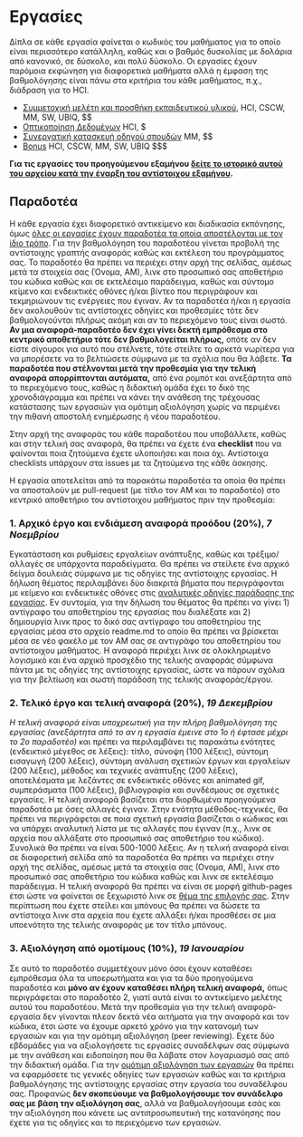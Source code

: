 # Εργασίες

Δίπλα σε κάθε εργασία φαίνεται ο κωδικός του μαθήματος για το οποίο είναι περισσότερο κατάλληλη, καθώς και ο βαθμός δυσκολίας με δολάρια από κανονικό, σε δύσκολο, και πολύ δύσκολο. Οι εργασίες έχουν παρόμοια εκφώνηση για διαφορετικά μαθήματα αλλά η έμφαση της βαθμολόγησης είναι πάνω στα κριτήρια του κάθε μαθήματος, π.χ., διάδραση για το HCI.

* [Συμμετοχική μελέτη και προσθήκη εκπαιδευτικού υλικού](social/), HCI, CSCW, MM, SW, UBIQ, $$
* [Οπτικοποίηση Δεδομένων](D3js-US-educational-attainment/) HCI, $
* [Συνεργατική κατασκευή οδηγού σπουδών](study-guide/) MM, $$
* [Bonus](bonus/) HCI, CSCW, MM, SW, UBIQ $$$

**Για τις εργασίες του προηγούμενου εξαμήνου [δείτε το ιστορικό αυτού του αρχείου κατά την έναρξη του αντίστοιχου εξαμήνου](https://github.com/courses-ionio/projects/commits/master/README.md).**

## Παραδοτέα
Η κάθε εργασία έχει διαφορετικό αντικείμενο και διαδικασία εκπόνησης, όμως [όλες οι εργασίες έχουν παραδοτέα τα οποία αποστέλονται με τον ίδιο τρόπο](https://courses-ionio.github.io/help). Για την βαθμολόγηση του παραδοτέου γίνεται προβολή της αντίστοιχης γραπτής αναφοράς καθώς και εκτέλεση του προγράμματος σας. Το παραδοτέο θα πρέπει να περιέχει στην αρχή της σελίδας, αμέσως μετά τα στοιχεία σας (Όνομα, ΑΜ), λινκ στο προσωπικό σας αποθετήριο του κώδικα καθώς και σε εκτελέσιμο παράδειγμα, καθώς και σύντομο κείμενο και ενδεικτικές οθόνες ή/και βίντεο που περιγράφουν και τεκμηριώνουν τις ενέργειες που έγιναν. Αν τα παραδοτέα ή/και η εργασία δεν ακολουθούν τις αντίστοιχες οδηγίες και προθεσμίες τότε δεν βαθμολογούνται πλήρως ακόμη και αν το περιεχόμενο τους είναι σωστό. **Αν μια αναφορά-παραδοτέο δεν έχει γίνει δεκτή εμπρόθεσμα στο κεντρικό αποθετήριο τότε δεν βαθμολογείται πλήρως,** οπότε αν δεν είστε σίγουροι για αυτό που στέλνετε, τότε στείλτε το αρκετά νωρίτερα για να μπορέσετε να το βελτιώσετε σύμφωνα με τα σχόλια που θα λάβετε. **Τα παραδοτέα που στέλνονται μετά την προθεσμία για την τελική αναφορά απορρίπτονται αυτόματα,** από ένα ρομπότ και ανεξάρτητα από το περιεχόμενο τους, καθώς η διδακτική ομάδα έχει το δικό της χρονοδιάγραμμα και πρέπει να κάνει την ανάθεση της τρέχουσας κατάστασης των εργασιών για ομότιμη αξιολόγηση χωρίς να περιμένει την πιθανή αποστολή ενημέρωσης ή νέου παραδοτέου.

Στην αρχή της αναφοράς του κάθε παραδοτέου που υποβάλλετε, καθώς και στην τελική σας αναφορά, θα πρέπει να έχετε ένα **checklist** που να φαίνονται ποια ζητούμενα έχετε υλοποιήσει και ποια όχι. Αντίστοιχα checklists υπάρχουν στα issues με τα ζητούμενα της κάθε άσκησης.

Η εργασία αποτελείται από τα παρακάτω παραδοτέα τα οποία θα πρέπει να αποσταλούν με pull-request (με τίτλο τον ΑΜ και το παραδοτέο) στο κεντρικό αποθετήριο του αντίστοιχου μαθήματος πριν την προθεσμία:

### 1. Αρχικό έργο και ενδιάμεση αναφορά προόδου (20%), *7 Νοεμβρίου*

Eγκατάσταση και ρυθμίσεις εργαλείων ανάπτυξης, καθώς και τρέξιμο/αλλαγές σε υπάρχοντα παραδείγματα. Θα πρέπει να στείλετε ένα αρχικό δείγμα δουλειάς σύμφωνα με τις οδηγίες της αντίστοιχης εργασίας. Η δήλωση θέματος περιλαμβάνει δύο διακριτά βήματα που περιγράφονται με κείμενο και ενδεικτικές οθόνες στις [αναλυτικές οδηγίες παράδοσης της εργασίας](https://courses-ionio.github.io/help/guide/). Εν συντομία, για την δήλωση του θέματος θα πρέπει να γίνει 1) αντίγραφο του αποθετηρίου της εργασίας που διαλέξατε και 2) δημιουργία λινκ προς το δικό σας αντίγραφο του αποθετηρίου της εργασίας μέσα στο αρχείο readme.md το οποίο θα πρέπει να βρίσκεται μέσα σε νέο φακέλο με τον ΑΜ σας σε αντιγράφο του αποθετηρίου του αντίστοιχου μαθήματος. Η αναφορά περιέχει λινκ σε ολοκληρωμένο λογισμικό και ένα αρχικό προσχέδιο της τελικής αναφοράς σύμφωνα πάντα με τις οδηγίες της αντίστοιχης εργασίας, ώστε να πάρουν σχόλια για την βελτίωση και σωστή παράδοση της τελικής αναφοράς/έργου.
 
### 2. Τελικό έργο και τελική αναφορά (20%), *19 Δεκεμβρίου*

*Η τελική αναφορά είναι υποχρεωτική για την πλήρη βαθμολόγηση της εργασίας (ανεξάρτητα από το αν η εργασία έμεινε στο 1ο ή έφτασε μέχρι το 2ο παραδοτέο)* και πρέπει να περιλαμβάνει τις παρακάτω ενότητες (ενδεικτικό μέγεθος σε λέξεις): τίτλο, σύνοψη (100 λέξεις), σύντομη εισαγωγή (200 λέξεις), σύντομη ανάλυση σχετικών έργων και εργαλείων (200 λέξεις), μέθοδος και τεχνικές ανάπτυξης (200 λέξεις), αποτελέσματα με λεζάντες σε ενδεικτικές οθόνες και animated gif, συμπεράσματα (100 λέξεις), βιβλιογραφία και συνδέσμους σε σχετικές εργασίες. Η τελική αναφορά βασίζεται στα διορθωμένα προηγούμενα παραδοτέα με όσες αλλαγές έγιναν. Στην ενότητα μέθοδος-τεχνικές, θα πρέπει να περιγράφεται σε ποια σχετική εργασία βασίζεται ο κώδικας και να υπάρχει αναλυτική λίστα με τις αλλαγές που έγιναν (π.χ., λινκ σε αρχεία που αλλάξατε στο προσωπικό σας αποθετήριο του κώδικα). Συνολικά θα πρέπει να είναι 500-1000 λέξεις. Αν η τελική αναφορά είναι σε διαφορετική σελίδα από τα παραδοτέα θα πρέπει να περιέχει στην αρχή της σελίδας, αμέσως μετά τα στοιχεία σας (Ονομα, ΑΜ), λινκ στο προσωπικό σας αποθετήριο του κώδικα καθώς και λινκ σε εκτελέσιμο παράδειγμα. Η τελική αναφορά θα πρέπει να είναι σε μορφή github-pages έτσι ώστε να φαίνεται σε ξεχωριστό λινκ σε [θέμα της επιλογής σας](https://pages.github.com/themes/). Στην περίπτωση που έχετε στείλει και μπόνους θα πρέπει να δώσετε τα αντίστοιχα λινκ στα αρχεία που έχετε αλλάξει ή/και προσθέσει σε μια υποενότητα της τελικής αναφοράς με τον τίτλο μπόνους. 

### 3. Aξιολόγηση από ομοτίμους (10%), *19 Ιανουαρίου*

Σε αυτό το παραδοτέο συμμετέχουν μόνο όσοι έχουν καταθέσει εμπρόθεσμα όλα τα υποερωτήματα και για τα δύο προηγούμενα παραδοτέα και **μόνο αν έχουν καταθέσει πλήρη τελική αναφορά,** όπως περιγράφεται στο παραδοτέο 2, γιατί αυτά είναι το αντικείμενο μελέτης αυτού του παραδοτέου. Μετά την προθεσμία για την τελική αναφορά-εργασία δεν γίνονται πλεον δεκτά νέα αιτήματα για την αναφορά και τον κώδικα, έτσι ώστε να έχουμε αρκετό χρόνο για την κατανομή των εργασιών και για την ομότιμη αξιολόγηση (peer reviewing). Eχετε δύο εβδομάδες για να αξιολογήσετε τις εργασίες συναδέλφων σας σύμφωνα με την ανάθεση και ειδοποίηση που θα λάβατε στον λογαριασμό σας από την διδακτική ομάδα. Για την [ομότιμη αξιολόγηση των εργασιών](https://courses-ionio.github.io/help/review/) θα πρέπει να εφαρμόσετε τις γενικές οδηγίες των εργασιών καθώς και τα κριτήρια βαθμολόγησης της αντίστοιχης εργασίας στην εργασία του συναδέλφου σας. Προφανώς **δεν σκοπεύουμε να βαθμολογήσουμε τον συνάδελφο σας με βάση την αξιολόγηση σας**, αλλά να βαθμολογήσουμε εσάς και την αξιολόγηση που κάνετε ως αντιπροσωπευτική της κατανόησης που έχετε για τις οδηγίες και το περιεχόμενο των εργασιών.


